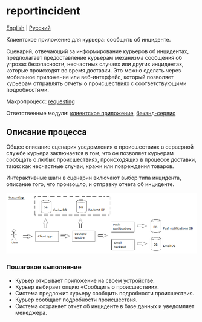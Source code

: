 # reportincident

[English](reportincident.md) | [Русский](reportincident.ru.md)

Клиентское приложение для курьера: сообщить об инциденте.

Сценарий, отвечающий за информирование курьеров об инцидентах, предполагает предоставление курьерам механизма сообщения об угрозах безопасности, несчастных случаях или других инцидентах, которые происходят во время доставки.
Это можно сделать через мобильное приложение или веб-интерфейс, который позволяет курьерам отправлять отчеты о происшествиях с соответствующими подробностями.

Макропроцесс: [requesting](../../macroprocesses/requesting.ru.md)

Ответственные модули: [клиентское приложение](../../frontend/courierclient.md), [бэкэнд-сервис](../../backend/courierbackend.md)

## Описание процесса

Общее описание сценария уведомления о происшествиях в серверной службе курьера заключается в том, что он позволяет курьерам сообщать о любых происшествиях, происходящих в процессе доставки, таких как несчастные случаи, кражи или повреждения товаров.

Интерактивные шаги в сценарии включают выбор типа инцидента, описание того, что произошло, и отправку отчета об инциденте.

![requesting_overall](../../img/requesting_overall.png)

### Пошаговое выполнение

- Курьер открывает приложение на своем устройстве.
- Курьер выбирает опцию «Сообщить о происшествии».
- Система предложит курьеру сообщить подробности происшествия.
- Курьер сообщает подробности происшествия.
- Система сохраняет отчет об инциденте в базе данных и уведомляет менеджера.

